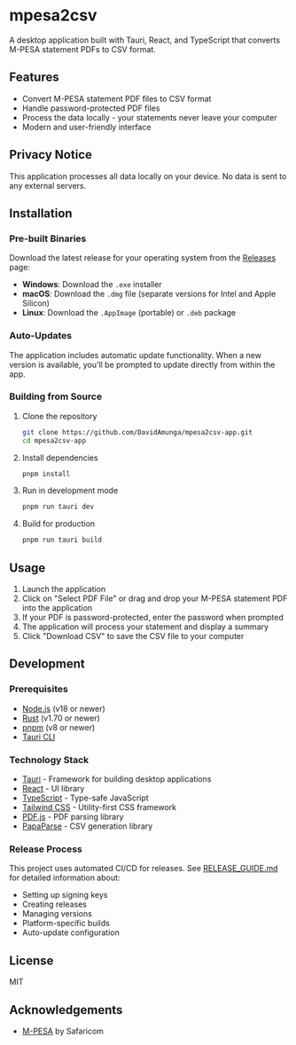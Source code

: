 # mpesa2csv

A desktop application built with Tauri, React, and TypeScript that converts M-PESA statement PDFs to CSV format.

## Features

- Convert M-PESA statement PDF files to CSV format
- Handle password-protected PDF files
- Process the data locally - your statements never leave your computer
- Modern and user-friendly interface

## Privacy Notice

This application processes all data locally on your device. No data is sent to any external servers.

## Installation

### Pre-built Binaries

Download the latest release for your operating system from the [Releases](https://github.com/DavidAmunga/mpesa2csv-app/releases) page:

- **Windows**: Download the `.exe` installer
- **macOS**: Download the `.dmg` file (separate versions for Intel and Apple Silicon)
- **Linux**: Download the `.AppImage` (portable) or `.deb` package

### Auto-Updates

The application includes automatic update functionality. When a new version is available, you'll be prompted to update directly from within the app.

### Building from Source

1. Clone the repository

   ```bash
   git clone https://github.com/DavidAmunga/mpesa2csv-app.git
   cd mpesa2csv-app
   ```

2. Install dependencies

   ```bash
   pnpm install
   ```

3. Run in development mode

   ```bash
   pnpm run tauri dev
   ```

4. Build for production
   ```bash
   pnpm run tauri build
   ```

## Usage

1. Launch the application
2. Click on "Select PDF File" or drag and drop your M-PESA statement PDF into the application
3. If your PDF is password-protected, enter the password when prompted
4. The application will process your statement and display a summary
5. Click "Download CSV" to save the CSV file to your computer

## Development

### Prerequisites

- [Node.js](https://nodejs.org/) (v18 or newer)
- [Rust](https://www.rust-lang.org/tools/install) (v1.70 or newer)
- [pnpm](https://pnpm.io/) (v8 or newer)
- [Tauri CLI](https://tauri.app/v1/api/cli/)

### Technology Stack

- [Tauri](https://tauri.app/) - Framework for building desktop applications
- [React](https://reactjs.org/) - UI library
- [TypeScript](https://www.typescriptlang.org/) - Type-safe JavaScript
- [Tailwind CSS](https://tailwindcss.com/) - Utility-first CSS framework
- [PDF.js](https://mozilla.github.io/pdf.js/) - PDF parsing library
- [PapaParse](https://www.papaparse.com/) - CSV generation library

### Release Process

This project uses automated CI/CD for releases. See [RELEASE_GUIDE.md](./RELEASE_GUIDE.md) for detailed information about:

- Setting up signing keys
- Creating releases
- Managing versions
- Platform-specific builds
- Auto-update configuration

## License

MIT

## Acknowledgements

- [M-PESA](https://www.safaricom.co.ke/personal/m-pesa) by Safaricom
